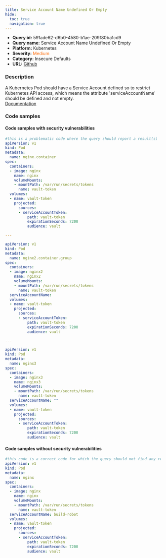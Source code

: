 ```yaml
---
title: Service Account Name Undefined Or Empty
hide:
  toc: true
  navigation: true
---
```


<style>
  .highlight .hll {
    background-color: #ff171742;
  }
  .md-content {
    max-width: 1100px;
    margin: 0 auto;
  }
</style>

-   **Query id:** 591ade62-d6b0-4580-b1ae-209f80ba1cd9
-   **Query name:** Service Account Name Undefined Or Empty
-   **Platform:** Kubernetes
-   **Severity:** <span style="color:#ff7213">Medium</span>
-   **Category:** Insecure Defaults
-   **URL:** [Github](https://github.com/Checkmarx/kics/tree/master/assets/queries/k8s/service_account_name_undefined_or_empty)

### Description
A Kubernetes Pod should have a Service Account defined so to restrict Kubernetes API access, which means the attribute 'serviceAccountName' should be defined and not empty.<br>
[Documentation](https://kubernetes.io/docs/tasks/configure-pod-container/configure-service-account/)

### Code samples
#### Code samples with security vulnerabilities
```yaml title="Positive test num. 1 - yaml file" hl_lines="58 28 6"
#this is a problematic code where the query should report a result(s)
apiVersion: v1
kind: Pod
metadata:
  name: nginx.container
spec:
  containers:
  - image: nginx
    name: nginx
    volumeMounts:
    - mountPath: /var/run/secrets/tokens
      name: vault-token
  volumes:
  - name: vault-token
    projected:
      sources:
      - serviceAccountToken:
          path: vault-token
          expirationSeconds: 7200
          audience: vault

---

apiVersion: v1
kind: Pod
metadata:
  name: nginx2.container.group
spec:
  containers:
  - image: nginx2
    name: nginx2
    volumeMounts:
    - mountPath: /var/run/secrets/tokens
      name: vault-token
  serviceAccountName:
  volumes:
  - name: vault-token
    projected:
      sources:
      - serviceAccountToken:
          path: vault-token
          expirationSeconds: 7200
          audience: vault

---

apiVersion: v1
kind: Pod
metadata:
  name: nginx3
spec:
  containers:
  - image: nginx3
    name: nginx3
    volumeMounts:
    - mountPath: /var/run/secrets/tokens
      name: vault-token
  serviceAccountName: ""
  volumes:
  - name: vault-token
    projected:
      sources:
      - serviceAccountToken:
          path: vault-token
          expirationSeconds: 7200
          audience: vault


```


#### Code samples without security vulnerabilities
```yaml title="Negative test num. 1 - yaml file"
#this code is a correct code for which the query should not find any result
apiVersion: v1
kind: Pod
metadata:
  name: nginx
spec:
  containers:
  - image: nginx
    name: nginx
    volumeMounts:
    - mountPath: /var/run/secrets/tokens
      name: vault-token
  serviceAccountName: build-robot
  volumes:
  - name: vault-token
    projected:
      sources:
      - serviceAccountToken:
          path: vault-token
          expirationSeconds: 7200
          audience: vault
```
